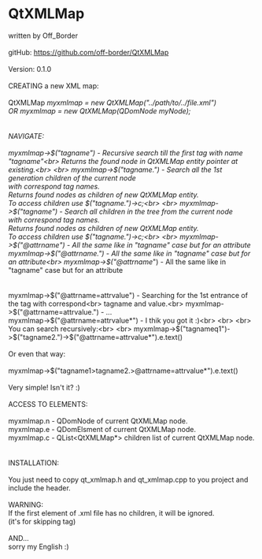 
QtXMLMap
========

  written by Off_Border<br>
  <br>
  gitHub: https://github.com/off-border/QtXMLMap<br>
  <br>
  Version: 0.1.0<br>
  <br>
  CREATING a new XML map:<br>
  <br>
  QtXMLMap *myxmlmap = new QtXMLMap("../path/to/../file.xml")<br>
       OR  *myxmlmap = new QtXMLMap(QDomNode myNode);<br>
  <br>
  <br>
  NAVIGATE:<br>
  <br>
   myxmlmap->$("tagname")                 -   Recursive search till the first tag with name "tagname"<br>
                                           Returns the found node in QtXMLMap entity pointer at existing.<br>
  <br>
   myxmlmap->$("tagname.")                -   Search all the 1st generation children of the current node<br>
                                           with correspond tag names.<br>
                                           Returns found nodes as children of new QtXMLMap entity.<br>
                                           To access children use $("tagname.")->c;<br>
  <br>
   myxmlmap->$("tagname*")                -   Search all children in the tree from the current node<br>
                                           with correspond tag names.<br>
                                           Returns found nodes as children of new QtXMLMap entity.<br>
                                           To access children use $("tagname.")->c;<br>
  <br>
   myxmlmap->$("@attrname")               -   All the same like in "tagname" case but for an attribute<br>
   myxmlmap->$("@attrname.")              -   All the same like in "tagname" case but for an attribute<br>
   myxmlmap->$("@attrname*")              -   All the same like in "tagname" case but for an attribute<br>
  <br>
  <br>
   myxmlmap->$("@attrname=attrvalue")     -   Searching for the 1st entrance of the tag with correspond<br>
                                           tagname and value.<br>
   myxmlmap->$("@attrname=attrvalue.")    -    ...<br>
   myxmlmap->$("@attrname=attrvalue*")    -   I thik you got it :)<br>
  <br>
  <br>
   You can search recursively:<br>
  <br>
   myxmlmap->$("tagnameq1")->$("tagname2.")->$("@attrname=attrvalue*").e.text()<br>
  <br>
   Or even that way:<br>
  <br>
   myxmlmap->$("tagname1>tagname2.>@attrname=attrvalue*").e.text()<br>
  <br>
   Very simple! Isn't it? :)<br>
  <br>
  ACCESS TO ELEMENTS:<br>
  <br>
   myxmlmap.n  - QDomNode of current QtXMLMap node.<br>
   myxmlmap.e  - QDomElsment of current QtXMLMap node.<br>
   myxmlmap.c  - QList<QtXMLMap*> children list of current QtXMLMap node.<br>
  <br>
  <br>
  INSTALLATION:<br>
  <br>
  You just need to copy qt_xmlmap.h and qt_xmlmap.cpp to you project and include the header.<br>
  <br>
  WARNING:<br>
  If the first element of .xml file has no children, it will be ignored.<br>
  (it's for skipping <?xml version="1.0" .... ?> tag)<br>
  <br>
  AND...<br>
  sorry my English :)<br>
  <br>
  <br>
